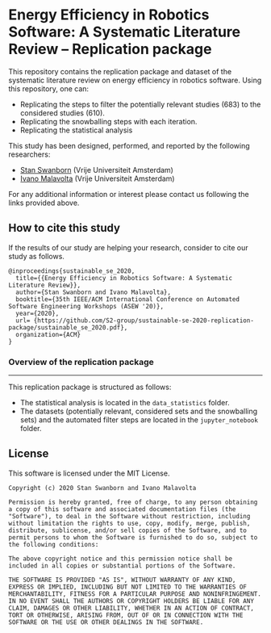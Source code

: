 # Energy Efficiency in Robotics Software: A Systematic Literature Review – Replication package

This repository contains the replication package and dataset of the systematic literature review on energy efficiency in robotics software. 
Using this repository, one can:

- Replicating the steps to filter the potentially relevant studies (683) to the considered studies (610).
- Replicating the snowballing steps with each iteration.
- Replicating the statistical analysis

This study has been designed, performed, and reported by the following researchers:

- [Stan Swanborn](https://www.linkedin.com/in/stan-swanborn-0470b4a9/) (Vrije Universiteit Amsterdam)
- [Ivano Malavolta](https://www.ivanomalavolta.com) (Vrije Universiteit Amsterdam)

For any additional information or interest please contact us following the links provided above.

## How to cite this study
If the results of our study are helping your research, consider to cite our study as follows.

``` 
@inproceedings{sustainable_se_2020,
  title={{Energy Efficiency in Robotics Software: A Systematic Literature Review}},
  author={Stan Swanborn and Ivano Malavolta},
  booktitle={35th IEEE/ACM International Conference on Automated Software Engineering Workshops (ASEW '20)},
  year={2020},
  url= {https://github.com/S2-group/sustainable-se-2020-replication-package/sustainable_se_2020.pdf},
  organization={ACM}
}
```

### Overview of the replication package
---

This replication package is structured as follows:

- The statistical analysis is located in the `data_statistics` folder.
- The datasets (potentially relevant, considered sets and the snowballing sets) and the automated filter steps are located in the `jupyter_notebook` folder.

## License

This software is licensed under the MIT License.

```
Copyright (c) 2020 Stan Swanborn and Ivano Malavolta

Permission is hereby granted, free of charge, to any person obtaining a copy of this software and associated documentation files (the "Software"), to deal in the Software without restriction, including without limitation the rights to use, copy, modify, merge, publish, distribute, sublicense, and/or sell copies of the Software, and to permit persons to whom the Software is furnished to do so, subject to the following conditions:

The above copyright notice and this permission notice shall be included in all copies or substantial portions of the Software.

THE SOFTWARE IS PROVIDED "AS IS", WITHOUT WARRANTY OF ANY KIND, EXPRESS OR IMPLIED, INCLUDING BUT NOT LIMITED TO THE WARRANTIES OF MERCHANTABILITY, FITNESS FOR A PARTICULAR PURPOSE AND NONINFRINGEMENT. IN NO EVENT SHALL THE AUTHORS OR COPYRIGHT HOLDERS BE LIABLE FOR ANY CLAIM, DAMAGES OR OTHER LIABILITY, WHETHER IN AN ACTION OF CONTRACT, TORT OR OTHERWISE, ARISING FROM, OUT OF OR IN CONNECTION WITH THE SOFTWARE OR THE USE OR OTHER DEALINGS IN THE SOFTWARE.
```
